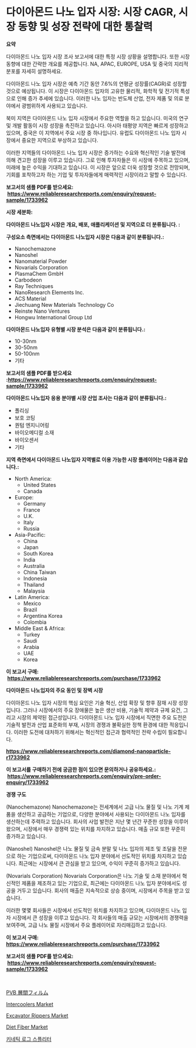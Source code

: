 <p><h1>다이아몬드 나노 입자 시장: 시장 CAGR, 시장 동향 및 성장 전략에 대한 통찰력</h1></p><p><strong>요약</strong></p>
<p><p>다이아몬드 나노 입자 시장 조사 보고서에 대한 특정 시장 상황을 설명합니다. 또한 시장 동향에 대한 간략한 개요를 제공합니다. NA, APAC, EUROPE, USA 및 중국의 지리적 분포를 자세히 설명하세요.</p><p>다이아몬드 나노 입자 시장은 예측 기간 동안 7.6%의 연평균 성장률(CAGR)로 성장할 것으로 예상됩니다. 이 시장은 다이아몬드 입자의 고유한 물리적, 화학적 및 전기적 특성으로 인해 증가 추세에 있습니다. 이러한 나노 입자는 반도체 산업, 전자 제품 및 의료 분야에서 광범위하게 사용되고 있습니다.</p><p>북미 지역은 다이아몬드 나노 입자 시장에서 주요한 역할을 하고 있습니다. 미국의 연구 및 개발 활동이 시장 성장을 촉진하고 있습니다. 아시아 태평양 지역은 빠르게 성장하고 있으며, 중국은 이 지역에서 주요 시장 중 하나입니다. 유럽도 다이아몬드 나노 입자 시장에서 중요한 지역으로 부상하고 있습니다.</p><p>이러한 지역들의 다이아몬드 나노 입자 시장은 증가하는 수요와 혁신적인 기술 발전에 의해 견고한 성장을 이루고 있습니다. 그로 인해 투자자들은 이 시장에 주목하고 있으며, 미래에 높은 수익을 기대하고 있습니다. 이 시장은 앞으로 더욱 성장할 것으로 전망되며, 기회를 포착하고자 하는 기업 및 투자자들에게 매력적인 시장이라고 말할 수 있습니다.</p></p>
<p><strong>보고서의 샘플 PDF를 받으세요: &nbsp;<a href="https://www.reliableresearchreports.com/enquiry/request-sample/1733962">https://www.reliableresearchreports.com/enquiry/request-sample/1733962</a></strong></p>
<p><strong>시장 세분화:</strong></p>
<p><strong> 다이아몬드 나노입자 시장은 개요, 배포, 애플리케이션 및 지역으로 더 분류됩니다. :</strong></p>
<p><strong>구성요소 측면에서는 다이아몬드 나노입자 시장은 다음과 같이 분류됩니다.:</strong></p>
<p><ul><li>Nanochemazone</li><li>Nanoshel</li><li>Nanomaterial Powder</li><li>Novarials Corporation</li><li>PlasmaChem GmbH</li><li>Carbodeon</li><li>Ray Techniques</li><li>NanoResearch Elements Inc.</li><li>ACS Material</li><li>Jiechuang New Materials Technology Co</li><li>Reinste Nano Ventures</li><li>Hongwu International Group Ltd</li></ul></p>
<p><strong> 다이아몬드 나노입자 유형별 시장 분석은 다음과 같이 분류됩니다.:</strong></p>
<p><ul><li>10-30nm</li><li>30-50nm</li><li>50-100nm</li><li>기타</li></ul></p>
<p><strong>보고서의 샘플 PDF를 받으세요 :<a href="https://www.reliableresearchreports.com/enquiry/request-sample/1733962">https://www.reliableresearchreports.com/enquiry/request-sample/1733962</a></strong></p>
<p><strong> 다이아몬드 나노입자 응용 분야별 시장 산업 조사는 다음과 같이 분류됩니다.:</strong></p>
<p><ul><li>폴리싱</li><li>보호 코팅</li><li>퀀텀 엔지니어링</li><li>바이오메디컬 소재</li><li>바이오센서</li><li>기타</li></ul></p>
<p><strong>지역 측면에서 다이아몬드 나노입자 지역별로 이용 가능한 시장 플레이어는 다음과 같습니다.:</strong></p>
<p><ul>
    <li>
        North America:
        <ul>
            <li>United States</li>
            <li>Canada</li>
        </ul>
    </li>
    <li>
        Europe:
        <ul>
            <li>Germany</li>
            <li>France</li>
            <li>U.K.</li>
            <li>Italy</li>
            <li>Russia</li>
        </ul>
    </li>
    <li>
        Asia-Pacific:
        <ul>
            <li>China</li>
            <li>Japan</li>
            <li>South Korea</li>
            <li>India</li>
            <li>Australia</li>
            <li>China Taiwan</li>
            <li>Indonesia</li>
            <li>Thailand</li>
            <li>Malaysia</li>
        </ul>
    </li>
    <li>
        Latin America:
        <ul>
            <li>Mexico</li>
            <li>Brazil</li>
            <li>Argentina Korea</li>
            <li>Colombia</li>
        </ul>
    </li>
    <li>
        Middle East & Africa:
        <ul>
            <li>Turkey</li>
            <li>Saudi</li>
            <li>Arabia</li>
            <li>UAE</li>
            <li>Korea</li>
        </ul>
    </li>
    </ul></p>
<p><strong>이 보고서 구매: &nbsp;<a href="https://www.reliableresearchreports.com/purchase/1733962">https://www.reliableresearchreports.com/purchase/1733962</a></strong></p>
<p><strong>다이아몬드 나노입자의 주요 동인 및 장벽 시장</strong></p>
<p><p>다이아몬드 나노 입자 시장의 핵심 요인은 기술 혁신, 산업 확장 및 향후 잠재 시장 성장입니다. 그러나 시장에서의 주요 장애물은 높은 생산 비용, 기술적 제약과 규제 요건, 그리고 시장의 제약된 접근성입니다. 다이아몬드 나노 입자 시장에서 직면한 주요 도전은 기술적 발전과 산업 표준화의 부재, 시장의 경쟁과 불확실한 정책 환경에 대한 적응입니다. 이러한 도전에 대처하기 위해서는 혁신적인 접근과 협력적인 전략 수립이 필요합니다.</p></p>
<p><strong><a href="https://www.reliableresearchreports.com/diamond-nanoparticle-r1733962">https://www.reliableresearchreports.com/diamond-nanoparticle-r1733962</a></strong></p>
<p><strong>이 보고서를 구매하기 전에 궁금한 점이 있으면 문의하거나 공유하세요.: &nbsp;<a href="https://www.reliableresearchreports.com/enquiry/pre-order-enquiry/1733962">https://www.reliableresearchreports.com/enquiry/pre-order-enquiry/1733962</a></strong></p>
<p><strong>경쟁 구도</strong></p>
<p><p>(Nanochemazone) Nanochemazone는 전세계에서 고급 나노 물질 및 나노 기계 제품을 생산하고 공급하는 기업으로, 다양한 분야에서 사용되는 다이아몬드 나노 입자를 생산하는데 주력하고 있습니다. 회사의 사업 발전은 지난 몇 년간 꾸준한 성장을 이루어왔으며, 시장에서 매우 경쟁력 있는 위치를 차지하고 있습니다. 매출 규모 또한 꾸준히 증가하고 있습니다.</p><p>(Nanoshel) Nanoshel은 나노 물질 및 금속 분말 및 나노 입자의 제조 및 조달을 전문으로 하는 기업으로써, 다이아몬드 나노 입자 분야에서 선도적인 위치를 차지하고 있습니다. 최근에는 시장에서 큰 관심을 받고 있으며, 수익이 꾸준히 증가하고 있습니다.</p><p>(Novarials Corporation) Novarials Corporation은 나노 기술 및 소재 분야에서 혁신적인 제품을 제조하고 있는 기업으로, 최근에는 다이아몬드 나노 입자 분야에서도 성공을 거두고 있습니다. 회사의 매출은 지속적으로 상승 중이며, 시장에서 주목을 받고 있습니다.</p><p>이러한 몇몇 회사들은 시장에서 선도적인 위치를 차지하고 있으며, 다이아몬드 나노 입자 시장에서 큰 성장을 이루고 있습니다. 각 회사들의 매출 규모는 시장에서의 경쟁력을 보여주며, 고급 나노 물질 시장에서 주요 플레이어로 자리매김하고 있습니다.</p></p>
<p><strong>이 보고서 구매: &nbsp; <a href="https://www.reliableresearchreports.com/purchase/1733962">https://www.reliableresearchreports.com/purchase/1733962</a></strong></p>
<p><strong>보고서의 샘플 PDF를 받으세요: &nbsp;<a href="https://www.reliableresearchreports.com/enquiry/request-sample/1733962">https://www.reliableresearchreports.com/enquiry/request-sample/1733962</a></strong><strong></strong></p>
<p>&nbsp;</p>
<p><p><a href="https://github.com/ppmazlotr77499/Market-Research-Report-List-1/blob/main/222379928503.md">PVB 層間フィルム</a></p><p><a href="https://view.publitas.com/reportprime-1/intercoolers-market-the-key-to-successful-business-strategy-forecast-till-2031/">Intercoolers Market</a></p><p><a href="https://github.com/johnbach50/Market-Research-Report-List-2/blob/main/excavator-rippers-market.md">Excavator Rippers Market</a></p><p><a href="https://fearless-okapi-6c8.notion.site/Diet-Fiber-Market-Analysis-and-Sze-Forecasted-for-period-from-2024-to-2031-38025f45f2e34ef99176076c668bad26">Diet Fiber Market</a></p><p><a href="https://medium.com/@clairhane1954/%ED%82%A4%EB%84%A4%ED%8B%B1-%EB%A1%9C%EA%B7%B8-%EC%8A%A4%ED%94%8C%EB%A6%AC%ED%84%B0-%EC%8B%9C%EC%9E%A5-%EA%B7%9C%EB%AA%A8%EB%8A%94-%EA%B8%80%EB%A1%9C%EB%B2%8C-%EC%82%B0%EC%97%85%EC%97%90%EC%84%9C-%EC%B5%9C%EA%B3%A0%EC%9D%98-%EB%A7%88%EC%BC%80%ED%8C%85-%EC%B1%84%EB%84%90%EC%9D%84-%EB%82%98%ED%83%80%EB%83%85%EB%8B%88%EB%8B%A4-df64291c5fdd">키네틱 로그 스플리터</a></p></p>